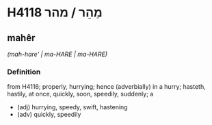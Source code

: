 # H4118 מַהֵר / מהר

## mahêr

_(mah-hare' | ma-HARE | ma-HARE)_

### Definition

from H4116; properly, hurrying; hence (adverbially) in a hurry; hasteth, hastily, at once, quickly, soon, speedily, suddenly; a

- (adj) hurrying, speedy, swift, hastening
- (adv) quickly, speedily
